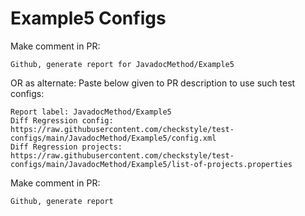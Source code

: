 # Example5 Configs
Make comment in PR:
```
Github, generate report for JavadocMethod/Example5
```
OR as alternate:
Paste below given to PR description to use such test configs:
```
Report label: JavadocMethod/Example5
Diff Regression config: https://raw.githubusercontent.com/checkstyle/test-configs/main/JavadocMethod/Example5/config.xml
Diff Regression projects: https://raw.githubusercontent.com/checkstyle/test-configs/main/JavadocMethod/Example5/list-of-projects.properties
```
Make comment in PR:
```
Github, generate report
```

